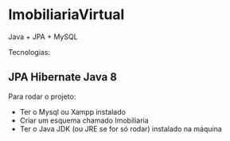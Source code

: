 # ImobiliariaVirtual
Java + JPA + MySQL

Tecnologias:

JPA
Hibernate
Java 8
---------

Para rodar o projeto:

- Ter o Mysql ou Xampp instalado
- Criar um esquema chamado Imobiliaria
- Ter o Java JDK (ou JRE se for só rodar) instalado na máquina
